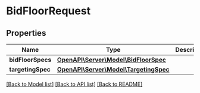 # BidFloorRequest

## Properties
Name | Type | Description | Notes
------------ | ------------- | ------------- | -------------
**bidFloorSpecs** | [**OpenAPI\Server\Model\BidFloorSpec**](BidFloorSpec.md) |  | 
**targetingSpec** | [**OpenAPI\Server\Model\TargetingSpec**](TargetingSpec.md) |  | [optional] 

[[Back to Model list]](../README.md#documentation-for-models) [[Back to API list]](../README.md#documentation-for-api-endpoints) [[Back to README]](../README.md)


